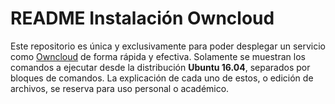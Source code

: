 # README Instalación Owncloud

Este repositorio es única y exclusivamente para poder desplegar un servicio como [Owncloud](https://github.com/cfsergio/Owncloud/blob/master/Instalacion_Owncloud.md) de forma rápida y efectiva. Solamente se muestran los comandos a ejecutar desde la distribución __Ubuntu 16.04__, separados por bloques de comandos. La explicación de cada uno de estos, o edición de archivos, se reserva para uso personal o académico.
